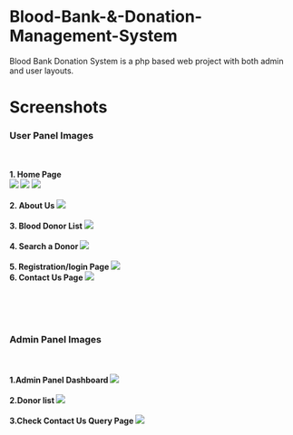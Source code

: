 # Blood-Bank-&-Donation-Management-System

Blood Bank Donation System is a php based web project with both admin and user layouts.


# Screenshots

<h3> User Panel Images </h3>
<br>
<br><b>1. Home Page 
   <br>
   <img src="https://github.com/33binil/Blood-Bank-Management-System/blob/main/bbdms/images/Homepage1.jpg">
   <img src="https://github.com/33binil/Blood-Bank-Management-System/blob/main/bbdms/images/Homepage2.jpg">
   <img src="https://github.com/33binil/Blood-Bank-Management-System/blob/main/bbdms/images/Homepage3.jpg">
   <br>
   <br>
   2. About Us
   <img src="https://github.com/33binil/Blood-Bank-Management-System/blob/main/bbdms/images/Aboutuspage.jpg">
   <br>
   <br>
   3. Blood Donor List
   <img src="https://github.com/33binil/Blood-Bank-Management-System/blob/main/bbdms/images/Blooddonorlist.jpg">
   <br>
   <br>
   4. Search a Donor
   <img src="https://github.com/33binil/Blood-Bank-Management-System/blob/main/bbdms/images/Searchadonorpage.jpg">
   <br>
   <br>
   5. Registration/login Page 
   <img src="https://github.com/33binil/Blood-Bank-Management-System/blob/main/bbdms/images/Registration.jpg">
   <br>
   <be>
   6. Contact Us Page
   <img src="https://github.com/33binil/Blood-Bank-Management-System/blob/main/bbdms/images/Contactuspage.jpg">
   
   <br>
   <br><br>
   <br>
   <br>
   <h3> Admin Panel Images </h3>
   <br>
   <br>
   1.Admin Panel Dashboard 
   <img src="https://github.com/33binil/Blood-Bank-Management-System/blob/main/bbdms/images/Admindashboard.jpg">
   <br>
   <br>
   2.Donor list
   <img src="https://github.com/33binil/Blood-Bank-Management-System/blob/main/bbdms/images/Donorlistonadminpanel.jpg">
   <br>
   <br>
   3.Check Contact Us Query Page
   <img src="https://github.com/33binil/Blood-Bank-Management-System/blob/main/bbdms/images/Managecontactusqueries.jpg">
   
